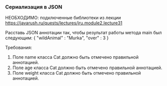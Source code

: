 
### Сериализация в JSON

НЕОБХОДИМО: подключенные библиотеки из лекции https://javarush.ru/quests/lectures/jru.module2.lecture31

Расставь JSON аннотации так, чтобы результат работы метода main был следующим:
{
&quot;wildAnimal&quot; : &quot;Murka&quot;,
&quot;over&quot; : 3
}


Требования:
1.	Поле name класса Cat должно быть отмечено правильной аннотацией.
2.	Поле age класса Cat должно быть отмечено правильной аннотацией.
3.	Поле weight класса Cat должно быть отмечено правильной аннотацией.


